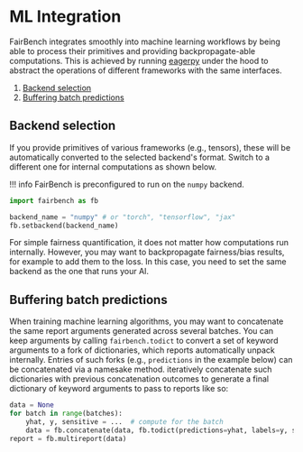 # ML Integration

FairBench integrates smoothly into machine learning workflows
by being able to process their primitives and providing
backpropagate-able computations. This is achieved by running 
[eagerpy](https://eagerpy.jonasrauber.de/) 
under the hood to abstract the operations of different
frameworks with the same interfaces.

1. [Backend selection](#backend-selection)
2. [Buffering batch predictions](#buffering-batch-predictions)

## Backend selection

If you provide primitives of various frameworks (e.g., tensors),
these will be automatically converted to the selected
backend's format. Switch to a different one for internal
computations as shown below.

!!! info 
    FairBench is preconfigured to run on the `numpy` backend.

```python
import fairbench as fb

backend_name = "numpy" # or "torch", "tensorflow", "jax"
fb.setbackend(backend_name)
```

For simple fairness quantification, it does not matter how
computations run internally. However, you may want to 
backpropagate fairness/bias results, for example to
add them to the loss. In this case, you need to set the
same backend as the one that runs your AI.

## Buffering batch predictions

When training machine learning algorithms, you may want
to concatenate the same report arguments generated across 
several batches. You can keep arguments by calling
`fairbench.todict` to convert a set of keyword arguments
to a fork of dictionaries, which reports
automatically unpack internally.
Entries of such forks (e.g.,
`predictions` in the example below) can be concatenated
via a namesake method. iteratively concatenate such dictionaries
with previous concatenation outcomes to generate a final
dictionary of keyword arguments to pass to reports like so:

```python
data = None
for batch in range(batches):
    yhat, y, sensitive = ...  # compute for the batch
    data = fb.concatenate(data, fb.todict(predictions=yhat, labels=y, sensitive=sensitive))
report = fb.multireport(data)
```
